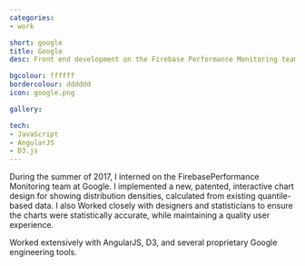 ```yaml
---
categories:
- work

short: google
title: Google
desc: Front end development on the Firebase Performance Monitoring team in New York City.

bgcolour: ffffff
bordercolour: dddddd
icon: google.png

gallery:

tech:
- JavaScript
- AngularJS
- D3.js
---
```

During the summer of 2017, I interned on the FirebasePerformance Monitoring team at Google. I implemented a new, patented, interactive chart design for showing distribution densities, calculated from existing quantile-based data.
I also Worked closely with designers and statisticians to ensure the charts were statistically accurate, while maintaining a quality user experience.

Worked extensively with AngularJS, D3, and several proprietary Google engineering tools.
